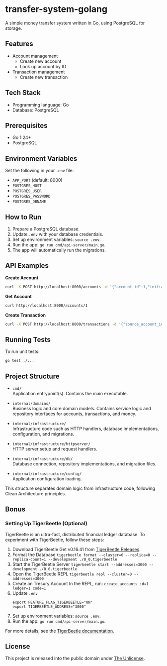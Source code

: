 # transfer-system-golang

A simple money transfer system written in Go, using PostgreSQL for storage.

## Features
- Account management
    - Create new account
    - Look up account by ID
- Transaction management
    - Create new transaction

## Tech Stack
- Programming language: Go
- Database: PostgreSQL

## Prerequisites
- Go 1.24+
- PostgreSQL

## Environment Variables
Set the following in your `.env` file:
- `APP_PORT` (default: 8000)
- `POSTGRES_HOST`
- `POSTGRES_USER`
- `POSTGRES_PASSWORD`
- `POSTGRES_DBNAME`

## How to Run
1. Prepare a PostgreSQL database.
2. Update `.env` with your database credentials.
3. Set up environment variables: `source .env`.
4. Run the app: `go run cmd/api-server/main.go`.
5. The app will automatically run the migrations.

## API Examples

**Create Account**
```sh
curl -X POST http://localhost:8000/accounts -d '{"account_id":1,"initial_balance":"100.00"}' -H "Content-Type: application/json"
```

**Get Account**
```sh
curl http://localhost:8000/accounts/1
```

**Create Transaction**
```sh
curl -X POST http://localhost:8000/transactions -d '{"source_account_id":1,"destination_account_id":2,"amount":"10.00"}' -H "Content-Type: application/json"
```

## Running Tests

To run unit tests:
```sh
go test ./...
```

## Project Structure

- `cmd/`  
  Application entrypoint(s). Contains the main executable.

- `internal/domains/`  
  Business logic and core domain models. Contains service logic and repository interfaces for accounts, transactions, and money.

- `internal/infrastructure/`  
  Infrastructure code such as HTTP handlers, database implementations, configuration, and migrations.

- `internal/infrastructure/httpserver/`  
  HTTP server setup and request handlers.

- `internal/infrastructure/db/`  
  Database connection, repository implementations, and migration files.

- `internal/infrastructure/config/`  
  Application configuration loading.

This structure separates domain logic from infrastructure code, following Clean Architecture principles.

## Bonus
### Setting Up TigerBeetle (Optional)
TigerBeetle is an ultra-fast, distributed financial ledger database. To experiment with TigerBeetle, follow these steps:

1. Download TigerBeetle Get v0.16.41 from [TigerBeetle Releases](https://github.com/tigerbeetle/tigerbeetle/releases).
2. Format the Database `tigerbeetle format --cluster=0 --replica=0 --replica-count=1 --development ./0_0.tigerbeetle`
3. Start the TigerBeetle Server `tigerbeetle start --addresses=3000 --development ./0_0.tigerbeetle`
4. Open the TigerBeetle REPL `tigerbeetle repl --cluster=0 --addresses=3000`
5. Create an Tresury Account In the REPL, run: `create_accounts id=1 ledger=1 code=1`
6. Update `.env` 
   ```
   export FEATURE_FLAG_TIGERBEETLE="ON"
   export TIGERBEETLE_ADDRESS="3000"
   ```
7. Set up environment variables: `source .env`.
8. Run the app: `go run cmd/api-server/main.go`.

For more details, see the [TigerBeetle documentation](https://docs.tigerbeetle.com/).


## License
This project is released into the public domain under [The Unlicense](LICENSE).